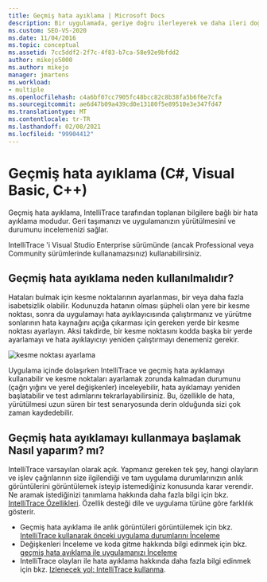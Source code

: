 ```yaml
---
title: Geçmiş hata ayıklama | Microsoft Docs
description: Bir uygulamada, geriye doğru ilerleyerek ve daha ileri doğru hareket ederek durumunu inceleyerek sorun giderin. IntelliTrace bu yetenek için bilgileri toplar.
ms.custom: SEO-VS-2020
ms.date: 11/04/2016
ms.topic: conceptual
ms.assetid: 7cc5ddf2-2f7c-4f83-b7ca-58e92e9bfdd2
author: mikejo5000
ms.author: mikejo
manager: jmartens
ms.workload:
- multiple
ms.openlocfilehash: c4a6bf07cc7905fc48bcc82c8b38fa5b6f6e7cfa
ms.sourcegitcommit: ae6d47b09a439cd0e13180f5e89510e3e347fd47
ms.translationtype: MT
ms.contentlocale: tr-TR
ms.lasthandoff: 02/08/2021
ms.locfileid: "99904412"
---
```

# <a name="historical-debugging-c-visual-basic-c"></a>Geçmiş hata ayıklama (C#, Visual Basic, C++)

Geçmiş hata ayıklama, IntelliTrace tarafından toplanan bilgilere bağlı bir hata ayıklama modudur. Geri taşımanızı ve uygulamanızın yürütülmesini ve durumunu incelemenizi sağlar.

 IntelliTrace 'i Visual Studio Enterprise sürümünde (ancak Professional veya Community sürümlerinde kullanamazsınız) kullanabilirsiniz.

## <a name="why-use-historical-debugging"></a>Geçmiş hata ayıklama neden kullanılmalıdır?

 Hataları bulmak için kesme noktalarının ayarlanması, bir veya daha fazla isabetsizlik olabilir. Kodunuzda hatanın olması şüpheli olan yere bir kesme noktası, sonra da uygulamayı hata ayıklayıcısında çalıştırmanız ve yürütme sonlarının hata kaynağını açığa çıkarması için gereken yerde bir kesme noktası ayarlayın. Aksi takdirde, bir kesme noktasını kodda başka bir yerde ayarlamayı ve hata ayıklayıcıyı yeniden çalıştırmayı denemeniz gerekir.

 ![kesme noktası ayarlama](../debugger/media/breakpointprocesa.png "BreakpointProcesa")

 Uygulama içinde dolaşırken IntelliTrace ve geçmiş hata ayıklamayı kullanabilir ve kesme noktaları ayarlamak zorunda kalmadan durumunu (çağrı yığını ve yerel değişkenler) inceleyebilir, hata ayıklamayı yeniden başlatabilir ve test adımlarını tekrarlayabilirsiniz. Bu, özellikle de hata, yürütülmesi uzun süren bir test senaryosunda derin olduğunda sizi çok zaman kaydedebilir.

## <a name="how-do-i-start-using-historical-debugging"></a>Geçmiş hata ayıklamayı kullanmaya başlamak Nasıl yaparım? mı?

IntelliTrace varsayılan olarak açık. Yapmanız gereken tek şey, hangi olayların ve işlev çağrılarının size ilgilendiği ve tam uygulama durumlarınızın anlık görüntülerini görüntülemek isteyip istemediğiniz konusunda karar verendir. Ne aramak istediğinizi tanımlama hakkında daha fazla bilgi için bkz. [IntelliTrace Özellikleri](../debugger/intellitrace-features.md). Özellik desteği dile ve uygulama türüne göre farklılık gösterir.

- Geçmiş hata ayıklama ile anlık görüntüleri görüntülemek için bkz. [IntelliTrace kullanarak önceki uygulama durumlarını İnceleme](../debugger/view-historical-application-state.md)
- Değişkenleri İnceleme ve koda gitme hakkında bilgi edinmek için bkz. [geçmiş hata ayıklama ile uygulamanızı İnceleme](../debugger/historical-debugging-inspect-app.md)
- IntelliTrace olayları ile hata ayıklama hakkında daha fazla bilgi edinmek için bkz. [Izlenecek yol: IntelliTrace kullanma](../debugger/walkthrough-using-intellitrace.md).